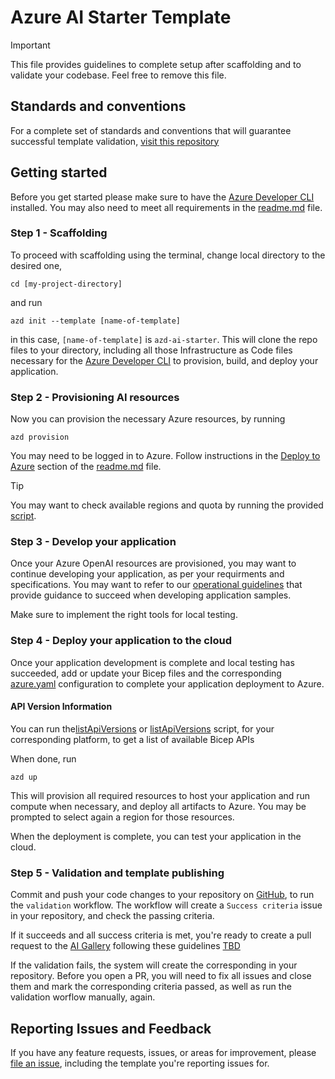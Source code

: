 # Azure AI Starter Template

> [!IMPORTANT]
> This file provides guidelines to complete setup after scaffolding and to validate your codebase. Feel free to remove this file.

## Standards and conventions

For a complete set of standards and conventions that will guarantee successful template validation, [visit this repository](https://github.com/Azure-Samples/azd-template-artifacts)

## Getting started

Before you get started please make sure to have the [Azure Developer CLI](https://learn.microsoft.com/azure/developer/azure-developer-cli/overview) installed. You may also need to meet all requirements in the [readme.md](./README.md) file.

### Step 1 - Scaffolding

To proceed with scaffolding using the terminal, change local directory to the desired one, 

`cd [my-project-directory]`

and run

`azd init --template [name-of-template]`

in this case, `[name-of-template]` is `azd-ai-starter`. This will clone the repo files to your directory, including all those Infrastructure as Code files necessary for the [Azure Developer CLI](https://learn.microsoft.com/azure/developer/azure-developer-cli/overview) to provision, build, and deploy your application.

### Step 2 - Provisioning AI resources

Now you can provision the necessary Azure resources, by running

`azd provision`

You may need to be logged in to Azure. Follow instructions in the [Deploy to Azure](./README.md#quickstart) section of the [readme.md](./README.md) file.

> [!TIP]
> You may want to check available regions and quota by running the provided [script](#).

### Step 3 - Develop your application

Once your Azure OpenAI resources are provisioned, you may want to continue developing your application, as per your requirments and specifications. You may want to refer to our [operational guidelines](https://github.com/Azure-Samples/azd-template-artifacts/blob/main/docs/development-guidelines/operational-guidelines.md) that provide guidance to succeed when developing application samples.

Make sure to implement the right tools for local testing.

### Step 4 - Deploy your application to the cloud

Once your application development is complete and local testing has succeeded, add or update your Bicep files and the corresponding [azure.yaml](./azure.yaml) configuration to complete your application deployment to Azure. 

#### API Version Information

You can run the[listApiVersions](./scripts/listApiVersions.sh) or [listApiVersions](./scripts/listApiVersions.ps1) script, for your corresponding platform, to get a list of available Bicep APIs

When done, run

`azd up`

This will provision all required resources to host your application and run compute when necessary, and deploy all artifacts to Azure. You may be prompted to select again a region for those resources.

When the deployment is complete, you can test your application in the cloud.

### Step 5 - Validation and template publishing

Commit and push your code changes to your repository on [GitHub](https://github.com/), to run the `validation` workflow. The workflow will create a `Success criteria` issue in your repository, and check the passing criteria.

If it succeeds and all success criteria is met, you're ready to create a pull request to the [AI Gallery](https://azure.github.io/ai-apps/) following these guidelines [TBD](#)

If the validation fails, the system will create the corresponding in your repository. Before you open a PR, you will need to fix all issues and close them and mark the corresponding criteria passed, as well as run the validation worflow manually, again.

## Reporting Issues and Feedback

If you have any feature requests, issues, or areas for improvement, please [file an issue](https://github.com/Azure-Samples/azd-template-artifacts/issues), including the template you're reporting issues for.